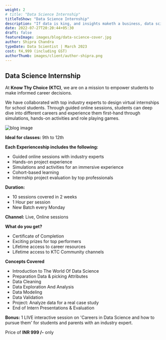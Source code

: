 ```yaml
---
weight: 2
# title: "Data Science Internship"
titleToShow: "Data Science Internship"
description: "If data is king, and insights maketh a business, data science is the future. Take this internship to understand if you will love it too"
date: 2022-07-27T20:20:44+05:30
draft: false
featureImage: images/blog/data-science-cover.jpg
author: Shipra Chandra
typeDate: Data Scientist | March 2023
cost: ₹4,999 (including GST) 
authorThumb: images/client/author-shipra.png
---
```


## Data Science Internship

At __Know Thy Choice (KTC)__, we are on a mission to empower students to make informed career decisions.

We have collaborated with top industry experts to design virtual internships for school students. Through guided online sessions, students can deep dive into different careers and experience them first-hand through simulations, hands-on activities and role playing games.

![blog image](/images/blog/data-science-post-1.jpg)


__Ideal for classes:__ 9th to 12th

__Each Experienceship includes the following:__
- Guided online sessions with industry experts 
- Hands-on project experience
- Simulations and activities for an immersive experience
- Cohort-based learning
- Internship project evaluation by top professionals

__Duration:__
- 10 sessions covered in 2 weeks
- 1 Hour per session
- New Batch every Monday

__Channel:__ Live, Online sessions

__What do you get?__
- Certificate of Completion
- Exciting prizes for top performers
- Lifetime access to career resources 
- Lifetime access to KTC Community channels


__Concepts Covered__
- Introduction to The World Of Data Science
- Preparation Data & picking Attributes
- Data Cleaning
- Data Exploration And Analysis
- Data Modeling
- Data Validation
- Project: Analyze data for a real case study
- End of Intern Presentations & Evaluation

__Bonus:__  1 LIVE interactive session on 'Careers in Data Science and how to pursue them' for students and parents with an industry expert.

Price of **INR 999 /-** only

<!-- # [Apply Now](https://rzp.io/l/knowthychoice-datascience){style=text-align:center} -->
